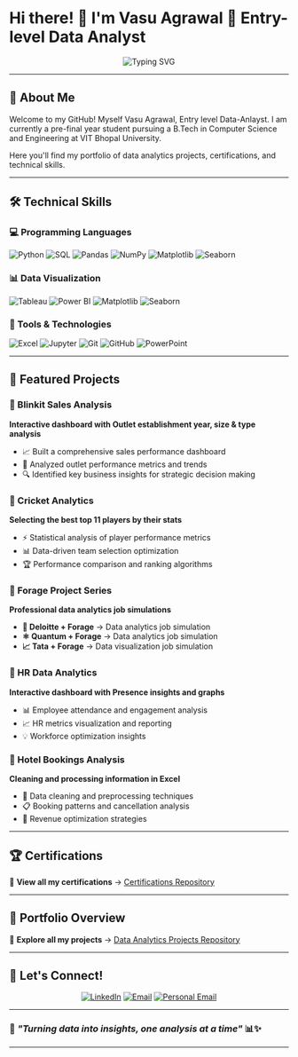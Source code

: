 # Hi there! 👋 I'm Vasu Agrawal 🚀 Entry-level Data Analyst

<div align="center">
  <img src="https://readme-typing-svg.herokuapp.com?font=Fira+Code&pause=1000&color=36BCF7&center=true&vCenter=true&width=435&lines=Data+is+the+new+oil...;Transforming+Data+into+Actionable+Insights...;Python+%7C+SQL+%7C+PowerBI+%7C+Excel" alt="Typing SVG" />
</div>

---

## 🎯 About Me

Welcome to my GitHub! Myself Vasu Agrawal, Entry level Data-Anlayst. I am currently a pre-final year student pursuing a B.Tech in Computer Science and Engineering at VIT Bhopal University.

Here you'll find my portfolio of data analytics projects, certifications, and technical skills.

---

## 🛠️ Technical Skills

### 💻 Programming Languages
![Python](https://img.shields.io/badge/Python-3776AB?style=for-the-badge&logo=python&logoColor=white)
![SQL](https://img.shields.io/badge/SQL-4479A1?style=for-the-badge&logo=mysql&logoColor=white)
![Pandas](https://img.shields.io/badge/pandas-150458?style=for-the-badge&logo=pandas&logoColor=white)
![NumPy](https://img.shields.io/badge/numpy-013243?style=for-the-badge&logo=numpy&logoColor=white)
![Matplotlib](https://img.shields.io/badge/Matplotlib-11557c?style=for-the-badge&logo=python&logoColor=white)
![Seaborn](https://img.shields.io/badge/Seaborn-3776AB?style=for-the-badge&logo=python&logoColor=white)

### 📊 Data Visualization
![Tableau](https://img.shields.io/badge/Tableau-E97627?style=for-the-badge&logo=tableau&logoColor=white)
![Power BI](https://img.shields.io/badge/Power_BI-F2C811?style=for-the-badge&logo=powerbi&logoColor=black)
![Matplotlib](https://img.shields.io/badge/Matplotlib-11557c?style=for-the-badge&logo=python&logoColor=white)
![Seaborn](https://img.shields.io/badge/Seaborn-3776AB?style=for-the-badge&logo=python&logoColor=white)

### 🔧 Tools & Technologies
![Excel](https://img.shields.io/badge/Microsoft_Excel-217346?style=for-the-badge&logo=microsoft-excel&logoColor=white)
![Jupyter](https://img.shields.io/badge/Jupyter-F37626?style=for-the-badge&logo=jupyter&logoColor=white)
![Git](https://img.shields.io/badge/Git-F05032?style=for-the-badge&logo=git&logoColor=white)
![GitHub](https://img.shields.io/badge/GitHub-181717?style=for-the-badge&logo=github&logoColor=white)
![PowerPoint](https://img.shields.io/badge/Microsoft_PowerPoint-B7472A?style=for-the-badge&logo=microsoft-powerpoint&logoColor=white)

---

## 🎨 Featured Projects

### 🛒 Blinkit Sales Analysis
**Interactive dashboard with Outlet establishment year, size & type analysis**
- 📈 Built a comprehensive sales performance dashboard
- 🎯 Analyzed outlet performance metrics and trends  
- 🔍 Identified key business insights for strategic decision making

### 🏏 Cricket Analytics  
**Selecting the best top 11 players by their stats**
- ⚡ Statistical analysis of player performance metrics
- 📊 Data-driven team selection optimization
- 🏆 Performance comparison and ranking algorithms

### 🔮 Forage Project Series
**Professional data analytics job simulations**

- **🏢 Deloitte + Forage** → Data analytics job simulation
- **⚛️ Quantum + Forage** → Data analytics job simulation  
- **📈 Tata + Forage** → Data visualization job simulation

### 👥 HR Data Analytics
**Interactive dashboard with Presence insights and graphs**
- 📊 Employee attendance and engagement analysis
- 📈 HR metrics visualization and reporting
- 💡 Workforce optimization insights

### 🏨 Hotel Bookings Analysis
**Cleaning and processing information in Excel**
- 🧹 Data cleaning and preprocessing techniques
- 📋 Booking patterns and cancellation analysis
- 💼 Revenue optimization strategies

---

## 🏆 Certifications

📜 **View all my certifications** → [Certifications Repository](link-to-certifications)

---

## 📂 Portfolio Overview

🌟 **Explore all my projects** → [Data Analytics Projects Repository](link-to-projects)

---

## 🤝 Let's Connect!

<div align="center">

[![LinkedIn](https://img.shields.io/badge/LinkedIn-0077B5?style=for-the-badge&logo=linkedin&logoColor=white)](https://www.linkedin.com/in/vasu-agrawal04/)
[![Email](https://img.shields.io/badge/Professional_Email-D14836?style=for-the-badge&logo=gmail&logoColor=white)](mailto:vasuagrawal2022@vitbhopal.ac.in)
[![Personal Email](https://img.shields.io/badge/Personal_Email-D14836?style=for-the-badge&logo=gmail&logoColor=white)](mailto:vasuagr27@gmail.com)

</div>

---
  
### 💫 *"Turning data into insights, one analysis at a time"* 📊✨

</div>

---


